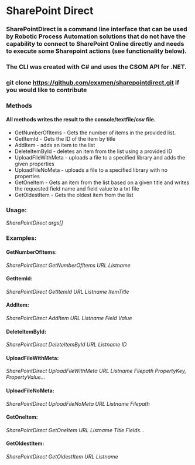 # SharePoint Direct

### SharePointDirect is a command line interface that can be used by Robotic Process Automation solutions that do not have the capability to connect to SharePoint Online directly and needs to execute some Sharepoint actions (see functionality below).

### The CLI was created with C# and uses the CSOM API for .NET.

### git clone https://github.com/exxmen/sharepointdirect.git if you would like to contribute

### Methods

#### All methods writes the result to the console/textfile/csv file.

* GetNumberOfItems - Gets the number of items in the provided list.
* GetItemId - Gets the ID of the item by title
* AddItem - adds an item to the list
* DeleteItemById - deletes an item from the list using a provided ID
* UploadFileWithMeta - uploads a file to a specified library and adds the given properties
* UploadFileNoMeta - uploads a file to a specified library with no properties
* GetOneItem - Gets an item from the list based on a given title and writes the requested field name and field value to a txt file
* GetOldestItem - Gets the oldest item from the list

### Usage:

*SharePointDirect args[]*

### Examples:

#### GetNumberOfItems:
*SharePointDirect GetNumberOfItems URL Listname*

#### GetItemId:
*SharePointDirect GetItemId URL Listname ItemTitle*

#### AddItem:
*SharePointDirect AddItem URL Listname Field Value*

#### DeleteItemById:
*SharePointDirect DeleteItemById URL Listname ID*

#### UploadFileWithMeta:
*SharePointDirect UploadFileWithMeta URL Listname Filepath PropertyKey, PropertyValue...*

#### UploadFileNoMeta:
*SharePointDirect UploadFileNoMeta URL Listname Filepath*

#### GetOneItem:
*SharePointDirect GetOneItem URL Listname Title Fields...*

#### GetOldestItem:
*SharePointDirect GetOldestItem URL Listname*